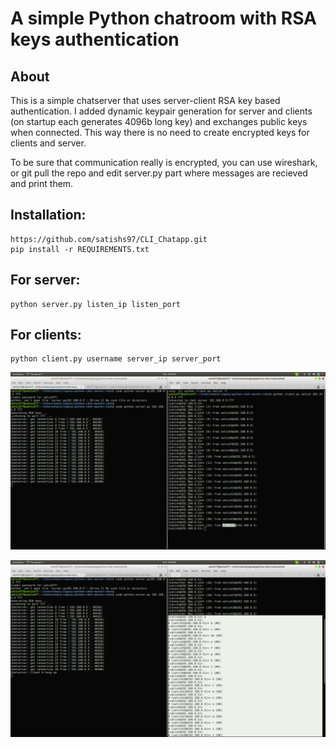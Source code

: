 A simple Python chatroom with RSA keys authentication
=====================================================

About
-----

This is a simple chatserver that uses server-client RSA key based authentication.
I added dynamic keypair generation for server and clients (on startup each generates
4096b long key) and exchanges public keys when connected.
This way there is no need to create encrypted keys for clients and server.

To be sure that communication really is encrypted, you can use wireshark,
or git pull the repo and edit server.py part where messages are recieved and
print them.

Installation:
-------------
    https://github.com/satishs97/CLI_Chatapp.git
    pip install -r REQUIREMENTS.txt

For server:
-----------
    python server.py listen_ip listen_port

For clients:
------------
    python client.py username server_ip server_port
    
   
![](s1.png)


![](s2.png)




